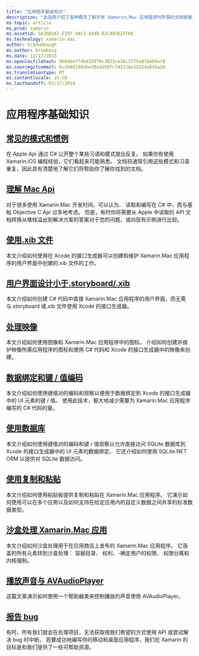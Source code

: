 ```yaml
---
title: "应用程序基础知识"
description: "此指南介绍了各种概念了解开发 Xamarin.Mac 应用程序时所需的文档链接。"
ms.topic: article
ms.prod: xamarin
ms.assetid: 5A36B3A7-F197-4AC3-A40D-B2C49362FF06
ms.technology: xamarin-mac
author: bradumbaugh
ms.author: brumbaug
ms.date: 12/17/2015
ms.openlocfilehash: 9b64647fdb455978c3833ce1bc37f5e8784b9a78
ms.sourcegitcommit: 6cd40d190abe38edd50fc74331be15324a845a28
ms.translationtype: MT
ms.contentlocale: zh-CN
ms.lasthandoff: 02/27/2018
---
```

# <a name="application-fundamentals"></a>应用程序基础知识

## <a name="common-patterns-and-idiomsmacapp-fundamentalspatternsmd"></a>[常见的模式和惯例](~/mac/app-fundamentals/patterns.md)

在 Apple Api 通过 C# 公开整个某些习语和模式提出反复。 如果你有使用 Xamarin.iOS 编程经验，它们看起来可能熟悉。 文档将通常引用这些模式和习语重复，因此具有清楚地了解它们将帮助你了解你找到的文档。

## <a name="understanding-mac-apismacapp-fundamentalsmac-apismd"></a>[理解 Mac Api](~/mac/app-fundamentals/mac-apis.md)

对于很多使用 Xamarin.Mac 开发时间，可以认为、 读取和编写在 C# 中，而与基础 Objective C Api 过多地考虑。 但是，有时你将需要从 Apple 中读取的 API 文档转换从堆栈溢出到解决方案的答案对于您的问题，或向现有示例进行比较。

## <a name="working-with-xib-filesmacapp-fundamentalsxibmd"></a>[使用.xib 文件](~/mac/app-fundamentals/xib.md)

本文介绍如何使用在 Xcode 的接口生成器可以创建和维护 Xamarin.Mac 应用程序的用户界面中创建的.xib 文件的工作。

## <a name="storyboardxib-less-user-interface-designmacapp-fundamentalsxibless-uimd"></a>[用户界面设计小于.storyboard/.xib](~/mac/app-fundamentals/xibless-ui.md)

本文介绍如何创建 C# 代码中直接 Xamarin.Mac 应用程序的用户界面，而无需与.storyboard 或.xib 文件使用 Xcode 的接口生成器。

## <a name="working-with-imagesmacapp-fundamentalsimagemd"></a>[处理映像](~/mac/app-fundamentals/image.md)

本文介绍如何使用图像和 Xamarin.Mac 应用程序中的图标。 介绍如何创建并维护映像所需应用程序的图标和使用 C# 代码和 Xcode 的接口生成器中的映像来创建。

## <a name="data-binding-and-key-value-codingmacapp-fundamentalsdatabindingmd"></a>[数据绑定和键 / 值编码](~/mac/app-fundamentals/databinding.md)

本文介绍如何使用键值对的编码和观察以便用于数据绑定到 Xcode 的接口生成器中的 UI 元素的键 / 值。 使用此技术，极大地减少需要为 Xamarin.Mac 应用程序编写的 C# 代码的量。 

## <a name="working-with-databasesmacapp-fundamentalsdatabasesmd"></a>[使用数据库](~/mac/app-fundamentals/databases.md)

本文介绍如何使用键值对的编码和键 / 值观察以允许直接访问 SQLite 数据库到 Xcode 的接口生成器中的 UI 元素的数据绑定。 它还介绍如何使用 SQLite.NET ORM 以提供对 SQLite 数据访问。

## <a name="working-with-copy-and-pastemacapp-fundamentalscopy-pastemd"></a>[使用复制和粘贴](~/mac/app-fundamentals/copy-paste.md)

本文介绍如何使用粘贴板提供复制和粘贴在 Xamarin.Mac 应用程序。 它演示如何使用可以在多个应用以及如何支持在给定应用内的自定义数据之间共享的标准数据类型。

## <a name="sandboxing-a-xamarinmac-appmacapp-fundamentalssandboxingmd"></a>[沙盒处理 Xamarin.Mac 应用](~/mac/app-fundamentals/sandboxing.md)

本文介绍如何沙盒处理用于在应用商店上发布的 Xamarin.Mac 应用程序。 它涵盖的所有元素转到沙盒处理： 容器目录、 权利、-确定用户的权限、 权限分离和内核强制。

## <a name="playing-sound-with-avaudioplayermacapp-fundamentalssoundsmd"></a>[播放声音与 AVAudioPlayer](~/mac/app-fundamentals/sounds.md)

这篇文章演示如何使用一个帮助器类来控制播放的声音使用 AVAudioPlayer。

## <a name="reporting-bugsmacapp-fundamentalstroubleshootingmd"></a>[报告 bug](~/mac/app-fundamentals/troubleshooting.md)

有时，所有我们就会在处理项目，无法获取按我们希望的方式使用 API 或尝试解决 bug 时中断。 若要成功地编写你的移动和桌面应用程序，我们在 Xamarin 的目标是和我们提供了一些可帮助资源。
